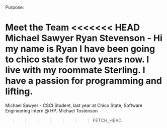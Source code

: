 Purpose:

Meet the Team
<<<<<<< HEAD
Michael Sawyer
Ryan Stevenson - Hi my name is Ryan I have been going to chico state for two years now. I live with my roommate Sterling. I have a passion for programming and lifting. 
=======
Michael Sawyer - CSCI Student, last year at Chico State, Software Engineering Intern @ HP.
Michael Tostenson
>>>>>>> FETCH_HEAD
